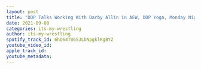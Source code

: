 ```yaml
---
layout: post
title: "DDP Talks Working With Darby Allin in AEW, DDP Yoga, Monday Night Wars & Jake the Snake"
date: 2021-09-08
categories: its-my-wrestling
author: its-my-wrestling
spotify_track_id: 6hO64T065JLbNpgklKgBYZ
youtube_video_id: 
apple_track_id: 
youtube_metadata: 
---
```

